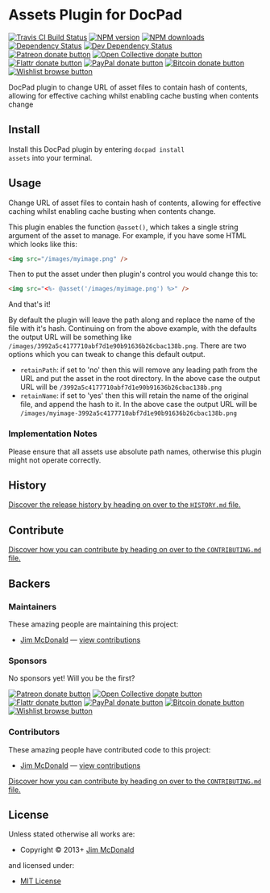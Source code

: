 <!-- TITLE/ -->

<h1>Assets Plugin for DocPad</h1>

<!-- /TITLE -->


<!-- BADGES/ -->

<span class="badge-travisci"><a href="http://travis-ci.org/docpad/docpad-plugin-assets" title="Check this project's build status on TravisCI"><img src="https://img.shields.io/travis/docpad/docpad-plugin-assets/master.svg" alt="Travis CI Build Status" /></a></span>
<span class="badge-npmversion"><a href="https://npmjs.org/package/docpad-plugin-assets" title="View this project on NPM"><img src="https://img.shields.io/npm/v/docpad-plugin-assets.svg" alt="NPM version" /></a></span>
<span class="badge-npmdownloads"><a href="https://npmjs.org/package/docpad-plugin-assets" title="View this project on NPM"><img src="https://img.shields.io/npm/dm/docpad-plugin-assets.svg" alt="NPM downloads" /></a></span>
<span class="badge-daviddm"><a href="https://david-dm.org/docpad/docpad-plugin-assets" title="View the status of this project's dependencies on DavidDM"><img src="https://img.shields.io/david/docpad/docpad-plugin-assets.svg" alt="Dependency Status" /></a></span>
<span class="badge-daviddmdev"><a href="https://david-dm.org/docpad/docpad-plugin-assets#info=devDependencies" title="View the status of this project's development dependencies on DavidDM"><img src="https://img.shields.io/david/dev/docpad/docpad-plugin-assets.svg" alt="Dev Dependency Status" /></a></span>
<br class="badge-separator" />
<span class="badge-patreon"><a href="https://patreon.com/bevry" title="Donate to this project using Patreon"><img src="https://img.shields.io/badge/patreon-donate-yellow.svg" alt="Patreon donate button" /></a></span>
<span class="badge-opencollective"><a href="https://opencollective.com/bevry" title="Donate to this project using Open Collective"><img src="https://img.shields.io/badge/open%20collective-donate-yellow.svg" alt="Open Collective donate button" /></a></span>
<span class="badge-flattr"><a href="https://flattr.com/profile/balupton" title="Donate to this project using Flattr"><img src="https://img.shields.io/badge/flattr-donate-yellow.svg" alt="Flattr donate button" /></a></span>
<span class="badge-paypal"><a href="https://bevry.me/paypal" title="Donate to this project using Paypal"><img src="https://img.shields.io/badge/paypal-donate-yellow.svg" alt="PayPal donate button" /></a></span>
<span class="badge-bitcoin"><a href="https://bevry.me/bitcoin" title="Donate once-off to this project using Bitcoin"><img src="https://img.shields.io/badge/bitcoin-donate-yellow.svg" alt="Bitcoin donate button" /></a></span>
<span class="badge-wishlist"><a href="https://bevry.me/wishlist" title="Buy an item on our wishlist for us"><img src="https://img.shields.io/badge/wishlist-donate-yellow.svg" alt="Wishlist browse button" /></a></span>

<!-- /BADGES -->


<!-- DESCRIPTION/ -->

DocPad plugin to change URL of asset files to contain hash of contents, allowing for effective caching whilst enabling cache busting when contents change

<!-- /DESCRIPTION -->


<!-- INSTALL/ -->

<h2>Install</h2>

Install this DocPad plugin by entering <code>docpad install assets</code> into your terminal.

<!-- /INSTALL -->


## Usage

Change URL of asset files to contain hash of contents, allowing for effective caching whilst enabling cache busting when contents change.

This plugin enables the function `@asset()`, which takes a single string argument of the asset to manage.  For example, if you have some HTML which looks like this:

``` html
<img src="/images/myimage.png" />
```

Then to put the asset under then plugin's control you would change this to:

``` html
<img src="<%- @asset('/images/myimage.png') %>" />
```

And that's it!

By default the plugin will leave the path along and replace the name of the file with it's hash.  Continuing on from the above example, with the defaults the output URL will be something like `/images/3992a5c4177710abf7d1e90b91636b26cbac138b.png`.  There are two options which you can tweak to change this default output.

- `retainPath`: if set to 'no' then this will remove any leading path from the URL and put the asset in the root directory.  In the above case the output URL will be `/3992a5c4177710abf7d1e90b91636b26cbac138b.png`
- `retainName`: if set to 'yes' then this will retain the name of the original file, and append the hash to it.  In the above case the output URL will be `/images/myimage-3992a5c4177710abf7d1e90b91636b26cbac138b.png`

### Implementation Notes

Please ensure that all assets use absolute path names, otherwise this plugin might not operate correctly.


<!-- HISTORY/ -->

<h2>History</h2>

<a href="https://github.com/docpad/docpad-plugin-assets/blob/master/HISTORY.md#files">Discover the release history by heading on over to the <code>HISTORY.md</code> file.</a>

<!-- /HISTORY -->


<!-- CONTRIBUTE/ -->

<h2>Contribute</h2>

<a href="https://github.com/docpad/docpad-plugin-assets/blob/master/CONTRIBUTING.md#files">Discover how you can contribute by heading on over to the <code>CONTRIBUTING.md</code> file.</a>

<!-- /CONTRIBUTE -->


<!-- BACKERS/ -->

<h2>Backers</h2>

<h3>Maintainers</h3>

These amazing people are maintaining this project:

<ul><li><a href="https://github.com/mcdee">Jim McDonald</a> — <a href="https://github.com/docpad/docpad-plugin-assets/commits?author=mcdee" title="View the GitHub contributions of Jim McDonald on repository docpad/docpad-plugin-assets">view contributions</a></li></ul>

<h3>Sponsors</h3>

No sponsors yet! Will you be the first?

<span class="badge-patreon"><a href="https://patreon.com/bevry" title="Donate to this project using Patreon"><img src="https://img.shields.io/badge/patreon-donate-yellow.svg" alt="Patreon donate button" /></a></span>
<span class="badge-opencollective"><a href="https://opencollective.com/bevry" title="Donate to this project using Open Collective"><img src="https://img.shields.io/badge/open%20collective-donate-yellow.svg" alt="Open Collective donate button" /></a></span>
<span class="badge-flattr"><a href="https://flattr.com/profile/balupton" title="Donate to this project using Flattr"><img src="https://img.shields.io/badge/flattr-donate-yellow.svg" alt="Flattr donate button" /></a></span>
<span class="badge-paypal"><a href="https://bevry.me/paypal" title="Donate to this project using Paypal"><img src="https://img.shields.io/badge/paypal-donate-yellow.svg" alt="PayPal donate button" /></a></span>
<span class="badge-bitcoin"><a href="https://bevry.me/bitcoin" title="Donate once-off to this project using Bitcoin"><img src="https://img.shields.io/badge/bitcoin-donate-yellow.svg" alt="Bitcoin donate button" /></a></span>
<span class="badge-wishlist"><a href="https://bevry.me/wishlist" title="Buy an item on our wishlist for us"><img src="https://img.shields.io/badge/wishlist-donate-yellow.svg" alt="Wishlist browse button" /></a></span>

<h3>Contributors</h3>

These amazing people have contributed code to this project:

<ul><li><a href="https://github.com/mcdee">Jim McDonald</a> — <a href="https://github.com/docpad/docpad-plugin-assets/commits?author=mcdee" title="View the GitHub contributions of Jim McDonald on repository docpad/docpad-plugin-assets">view contributions</a></li></ul>

<a href="https://github.com/docpad/docpad-plugin-assets/blob/master/CONTRIBUTING.md#files">Discover how you can contribute by heading on over to the <code>CONTRIBUTING.md</code> file.</a>

<!-- /BACKERS -->


<!-- LICENSE/ -->

<h2>License</h2>

Unless stated otherwise all works are:

<ul><li>Copyright &copy; 2013+ <a href="https://github.com/mcdee">Jim McDonald</a></li></ul>

and licensed under:

<ul><li><a href="http://spdx.org/licenses/MIT.html">MIT License</a></li></ul>

<!-- /LICENSE -->
